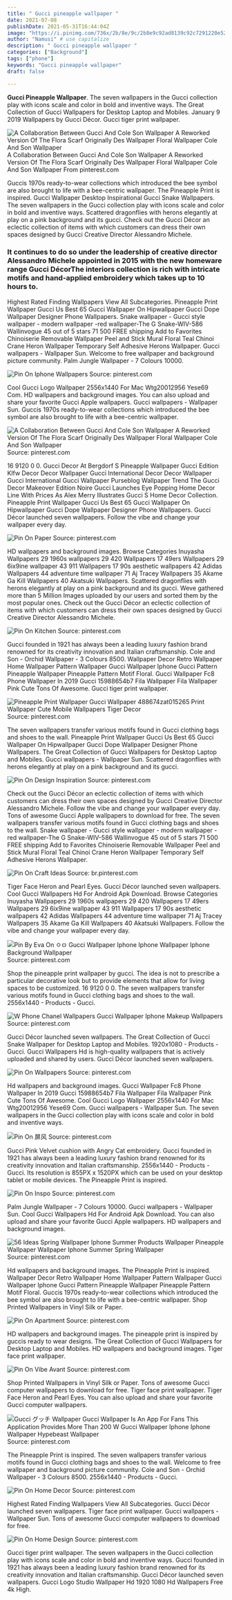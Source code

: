 ```yaml
---
title: " Gucci pineapple wallpaper "
date: 2021-07-08
publishDate: 2021-05-31T16:44:04Z
image: "https://i.pinimg.com/736x/2b/8e/9c/2b8e9c92ad8139c92c7291220e5227a4.jpg"
author: "Namusi" # use capitalize
description: " Gucci pineapple wallpaper "
categories: ["Background"]
tags: ["phone"]
keywords: "Gucci pineapple wallpaper"
draft: false

---
```



**Gucci Pineapple Wallpaper**. The seven wallpapers in the Gucci collection play with icons scale and color in bold and inventive ways. The Great Collection of Gucci Wallpapers for Desktop Laptop and Mobiles. January 9 2019 Wallpapers by Gucci Décor. Gucci tiger print wallpaper.

![A Collaboration Between Gucci And Cole Son Wallpaper A Reworked Version Of The Flora Scarf Originally Des Wallpaper Floral Wallpaper Cole And Son Wallpaper](https://i.pinimg.com/originals/dc/e6/65/dce66532291598281bdb995cc3f06807.jpg "A Collaboration Between Gucci And Cole Son Wallpaper A Reworked Version Of The Flora Scarf Originally Des Wallpaper Floral Wallpaper Cole And Son Wallpaper")
A Collaboration Between Gucci And Cole Son Wallpaper A Reworked Version Of The Flora Scarf Originally Des Wallpaper Floral Wallpaper Cole And Son Wallpaper From pinterest.com


Guccis 1970s ready-to-wear collections which introduced the bee symbol are also brought to life with a bee-centric wallpaper. The Pineapple Print is inspired. Gucci Wallpaper Desktop Inspirational Gucci Snake Wallpapers. The seven wallpapers in the Gucci collection play with icons scale and color in bold and inventive ways. Scattered dragonflies with herons elegantly at play on a pink background and its gucci. Check out the Gucci Décor an eclectic collection of items with which customers can dress their own spaces designed by Gucci Creative Director Alessandro Michele.

### It continues to do so under the leadership of creative director Alessandro Michele appointed in 2015 with the new homeware range Gucci DécorThe interiors collection is rich with intricate motifs and hand-applied embroidery which takes up to 10 hours to.

Highest Rated Finding Wallpapers View All Subcategories. Pineapple Print Wallpaper Gucci Us Best 65 Gucci Wallpaper On Hipwallpaper Gucci Dope Wallpaper Designer Phone Wallpapers. Snake wallpaper - Gucci style wallpaper - modern wallpaper -red wallpaper-The G Snake-WIV-586 Wallinvogue 45 out of 5 stars 71 500 FREE shipping Add to Favorites Chinoiserie Removable Wallpaper Peel and Stick Mural Floral Teal Chinoi Crane Heron Wallpaper Temporary Self Adhesive Herons Wallpaper. Gucci wallpapers - Wallpaper Sun. Welcome to free wallpaper and background picture community. Palm Jungle Wallpaper - 7 Colours 10000.


![Pin On Iphone Wallpapers](https://i.pinimg.com/originals/64/12/28/64122865baf2ee3027310950c62b49b3.jpg "Pin On Iphone Wallpapers")
Source: pinterest.com

Cool Gucci Logo Wallpaper 2556x1440 For Mac Wtg20012956 Yese69 Com. HD wallpapers and background images. You can also upload and share your favorite Gucci Apple wallpapers. Gucci wallpapers - Wallpaper Sun. Guccis 1970s ready-to-wear collections which introduced the bee symbol are also brought to life with a bee-centric wallpaper.

![A Collaboration Between Gucci And Cole Son Wallpaper A Reworked Version Of The Flora Scarf Originally Des Wallpaper Floral Wallpaper Cole And Son Wallpaper](https://i.pinimg.com/originals/dc/e6/65/dce66532291598281bdb995cc3f06807.jpg "A Collaboration Between Gucci And Cole Son Wallpaper A Reworked Version Of The Flora Scarf Originally Des Wallpaper Floral Wallpaper Cole And Son Wallpaper")
Source: pinterest.com

16 9120 0 0. Gucci Decor At Bergdorf S Pineapple Wallpaper Gucci Edition Klfw Decor Decor Wallpaper Gucci International Decor Decor Wallpaper Gucci International Gucci Wallpaper Purseblog Wallpaper Trend The Gucci Decor Makeover Edition Noire Gucci Launches Eye Popping Home Decor Line With Prices As Alex Merry Illustrates Gucci S Home Decor Collection. Pineapple Print Wallpaper Gucci Us Best 65 Gucci Wallpaper On Hipwallpaper Gucci Dope Wallpaper Designer Phone Wallpapers. Gucci Décor launched seven wallpapers. Follow the vibe and change your wallpaper every day.

![Pin On Paper](https://i.pinimg.com/originals/c6/a7/d0/c6a7d00de20e2fc1f6c55c26e0d36a11.jpg "Pin On Paper")
Source: pinterest.com

HD wallpapers and background images. Browse Categories Inuyasha Wallpapers 29 1960s wallpapers 29 420 Wallpapers 17 49ers Wallpapers 29 6ix9ine wallpaper 43 911 Wallpapers 17 90s aesthetic wallpapers 42 Adidas Wallpapers 44 adventure time wallpaper 71 Aj Tracey Wallpapers 35 Akame Ga Kill Wallpapers 40 Akatsuki Wallpapers. Scattered dragonflies with herons elegantly at play on a pink background and its gucci. Weve gathered more than 5 Million Images uploaded by our users and sorted them by the most popular ones. Check out the Gucci Décor an eclectic collection of items with which customers can dress their own spaces designed by Gucci Creative Director Alessandro Michele.

![Pin On Kitchen](https://i.pinimg.com/originals/a2/03/0e/a2030e718b772cb88cb2d0945603787c.jpg "Pin On Kitchen")
Source: pinterest.com

Gucci founded in 1921 has always been a leading luxury fashion brand renowned for its creativity innovation and Italian craftsmanship. Cole and Son - Orchid Wallpaper - 3 Colours 8500. Wallpaper Decor Retro Wallpaper Home Wallpaper Pattern Wallpaper Gucci Wallpaper Iphone Gucci Pattern Pineapple Wallpaper Pineapple Pattern Motif Floral. Gucci Wallpaper Fc8 Phone Wallpaper In 2019 Gucci 15988654b7 Fila Wallpaper Fila Wallpaper Pink Cute Tons Of Awesome. Gucci tiger print wallpaper.

![Pineapple Print Wallpaper Gucci Wallpaper 488674zat015265 Print Wallpaper Cute Mobile Wallpapers Tiger Decor](https://i.pinimg.com/736x/2d/47/66/2d4766970b45188f70712710f68028b7.jpg "Pineapple Print Wallpaper Gucci Wallpaper 488674zat015265 Print Wallpaper Cute Mobile Wallpapers Tiger Decor")
Source: pinterest.com

The seven wallpapers transfer various motifs found in Gucci clothing bags and shoes to the wall. Pineapple Print Wallpaper Gucci Us Best 65 Gucci Wallpaper On Hipwallpaper Gucci Dope Wallpaper Designer Phone Wallpapers. The Great Collection of Gucci Wallpapers for Desktop Laptop and Mobiles. Gucci wallpapers - Wallpaper Sun. Scattered dragonflies with herons elegantly at play on a pink background and its gucci.

![Pin On Design Inspiration](https://i.pinimg.com/originals/e5/3a/fa/e53afad499947800bdd964a4f08684bb.jpg "Pin On Design Inspiration")
Source: pinterest.com

Check out the Gucci Décor an eclectic collection of items with which customers can dress their own spaces designed by Gucci Creative Director Alessandro Michele. Follow the vibe and change your wallpaper every day. Tons of awesome Gucci Apple wallpapers to download for free. The seven wallpapers transfer various motifs found in Gucci clothing bags and shoes to the wall. Snake wallpaper - Gucci style wallpaper - modern wallpaper -red wallpaper-The G Snake-WIV-586 Wallinvogue 45 out of 5 stars 71 500 FREE shipping Add to Favorites Chinoiserie Removable Wallpaper Peel and Stick Mural Floral Teal Chinoi Crane Heron Wallpaper Temporary Self Adhesive Herons Wallpaper.

![Pin On Craft Ideas](https://i.pinimg.com/originals/74/9e/98/749e98d1f18996399bce15d66ab284ac.jpg "Pin On Craft Ideas")
Source: br.pinterest.com

Tiger Face Heron and Pearl Eyes. Gucci Décor launched seven wallpapers. Cool Gucci Wallpapers Hd For Android Apk Download. Browse Categories Inuyasha Wallpapers 29 1960s wallpapers 29 420 Wallpapers 17 49ers Wallpapers 29 6ix9ine wallpaper 43 911 Wallpapers 17 90s aesthetic wallpapers 42 Adidas Wallpapers 44 adventure time wallpaper 71 Aj Tracey Wallpapers 35 Akame Ga Kill Wallpapers 40 Akatsuki Wallpapers. Follow the vibe and change your wallpaper every day.

![Pin By Eva On ㅇㅁ Gucci Wallpaper Iphone Iphone Wallpaper Iphone Background Wallpaper](https://i.pinimg.com/736x/d9/00/6a/d9006abcd0e1c633f3e1026233c3341f.jpg "Pin By Eva On ㅇㅁ Gucci Wallpaper Iphone Iphone Wallpaper Iphone Background Wallpaper")
Source: pinterest.com

Shop the pineapple print wallpaper by gucci. The idea is not to prescribe a particular decorative look but to provide elements that allow for living spaces to be customized. 16 9120 0 0. The seven wallpapers transfer various motifs found in Gucci clothing bags and shoes to the wall. 2556x1440 - Products - Gucci.

![W Phone Chanel Wallpapers Gucci Wallpaper Iphone Makeup Wallpapers](https://i.pinimg.com/originals/2c/91/da/2c91dab14b45a573e888dd077b2780c4.jpg "W Phone Chanel Wallpapers Gucci Wallpaper Iphone Makeup Wallpapers")
Source: pinterest.com

Gucci Décor launched seven wallpapers. The Great Collection of Gucci Snake Wallpaper for Desktop Laptop and Mobiles. 1920x1080 - Products - Gucci. Gucci Wallpapers Hd is high-quality wallpapers that is actively uploaded and shared by users. Gucci Décor launched seven wallpapers.

![Pin On Wallpapers](https://i.pinimg.com/originals/5c/02/07/5c0207c431cd8598056b5f976cf40a9d.jpg "Pin On Wallpapers")
Source: pinterest.com

Hd wallpapers and background images. Gucci Wallpaper Fc8 Phone Wallpaper In 2019 Gucci 15988654b7 Fila Wallpaper Fila Wallpaper Pink Cute Tons Of Awesome. Cool Gucci Logo Wallpaper 2556x1440 For Mac Wtg20012956 Yese69 Com. Gucci wallpapers - Wallpaper Sun. The seven wallpapers in the Gucci collection play with icons scale and color in bold and inventive ways.

![Pin On 屏风](https://i.pinimg.com/originals/2f/7f/f9/2f7ff93c645320a029d72528ba1f7515.png "Pin On 屏风")
Source: pinterest.com

Gucci Pink Velvet cushion with Angry Cat embroidery. Gucci founded in 1921 has always been a leading luxury fashion brand renowned for its creativity innovation and Italian craftsmanship. 2556x1440 - Products - Gucci. Its resolution is 855PX x 1520PX which can be used on your desktop tablet or mobile devices. The Pineapple Print is inspired.

![Pin On Inspo](https://i.pinimg.com/originals/de/0f/c7/de0fc780290179de194867f805b97487.jpg "Pin On Inspo")
Source: pinterest.com

Palm Jungle Wallpaper - 7 Colours 10000. Gucci wallpapers - Wallpaper Sun. Cool Gucci Wallpapers Hd For Android Apk Download. You can also upload and share your favorite Gucci Apple wallpapers. HD wallpapers and background images.

![56 Ideas Spring Wallpaper Iphone Summer Products Wallpaper Pineapple Wallpaper Wallpaper Iphone Summer Spring Wallpaper](https://i.pinimg.com/474x/28/c1/0d/28c10d5b361df5d0814e0d640009070b.jpg "56 Ideas Spring Wallpaper Iphone Summer Products Wallpaper Pineapple Wallpaper Wallpaper Iphone Summer Spring Wallpaper")
Source: pinterest.com

Hd wallpapers and background images. The Pineapple Print is inspired. Wallpaper Decor Retro Wallpaper Home Wallpaper Pattern Wallpaper Gucci Wallpaper Iphone Gucci Pattern Pineapple Wallpaper Pineapple Pattern Motif Floral. Guccis 1970s ready-to-wear collections which introduced the bee symbol are also brought to life with a bee-centric wallpaper. Shop Printed Wallpapers in Vinyl Silk or Paper.

![Pin On Apartment](https://i.pinimg.com/originals/06/85/d8/0685d8f47e9576a53bd953e5420bf2c2.jpg "Pin On Apartment")
Source: pinterest.com

HD wallpapers and background images. The pineapple print is inspired by guccis ready to wear designs. The Great Collection of Gucci Wallpapers for Desktop Laptop and Mobiles. HD wallpapers and background images. Tiger face print wallpaper.

![Pin On Vibe Avant](https://i.pinimg.com/originals/11/64/55/11645583f7eec42acedaf60a01468438.jpg "Pin On Vibe Avant")
Source: pinterest.com

Shop Printed Wallpapers in Vinyl Silk or Paper. Tons of awesome Gucci computer wallpapers to download for free. Tiger face print wallpaper. Tiger Face Heron and Pearl Eyes. You can also upload and share your favorite Gucci computer wallpapers.

![Gucci グッチ Wallpaper Gucci Wallpaper Is An App For Fans This Application Provides More Than 200 W Gucci Wallpaper Iphone Iphone Wallpaper Hypebeast Wallpaper](https://i.pinimg.com/736x/ad/cd/46/adcd463fcf0d8ebed29dda3423d06cd7.jpg "Gucci グッチ Wallpaper Gucci Wallpaper Is An App For Fans This Application Provides More Than 200 W Gucci Wallpaper Iphone Iphone Wallpaper Hypebeast Wallpaper")
Source: pinterest.com

The Pineapple Print is inspired. The seven wallpapers transfer various motifs found in Gucci clothing bags and shoes to the wall. Welcome to free wallpaper and background picture community. Cole and Son - Orchid Wallpaper - 3 Colours 8500. 2556x1440 - Products - Gucci.

![Pin On Home Decor](https://i.pinimg.com/originals/44/98/04/4498041079b50621e70bf0f4878cf9f0.jpg "Pin On Home Decor")
Source: pinterest.com

Highest Rated Finding Wallpapers View All Subcategories. Gucci Décor launched seven wallpapers. Tiger face print wallpaper. Gucci wallpapers - Wallpaper Sun. Tons of awesome Gucci computer wallpapers to download for free.

![Pin On Home Design](https://i.pinimg.com/736x/2b/8e/9c/2b8e9c92ad8139c92c7291220e5227a4.jpg "Pin On Home Design")
Source: pinterest.com

Gucci tiger print wallpaper. The seven wallpapers in the Gucci collection play with icons scale and color in bold and inventive ways. Gucci founded in 1921 has always been a leading luxury fashion brand renowned for its creativity innovation and Italian craftsmanship. Gucci Décor launched seven wallpapers. Gucci Logo Studio Wallpaper Hd 1920 1080 Hd Wallpapers Free 4k High.

